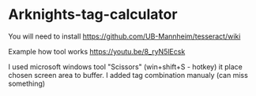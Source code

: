 # Arknights-tag-calculator
 
You will need to install https://github.com/UB-Mannheim/tesseract/wiki

Example how tool works https://youtu.be/8_ryN5lEcsk

I used microsoft windows tool "Scissors" (win+shift+S - hotkey) it place chosen screen area to buffer. 
I added tag combination manualy (can miss something)
